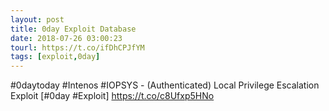 ```yaml
---
layout: post
title: 0day Exploit Database
date: 2018-07-26 03:00:23
tourl: https://t.co/ifDhCPJfYM
tags: [exploit,0day]
---
```

#0daytoday #Intenos #IOPSYS - (Authenticated) Local Privilege Escalation Exploit [#0day #Exploit] https://t.co/c8Ufxp5HNo